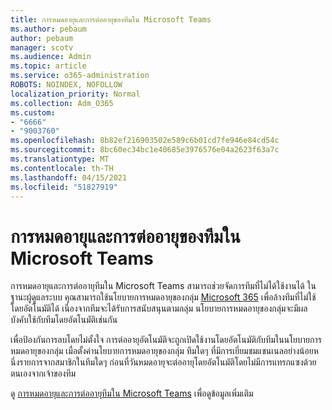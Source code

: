 ```yaml
---
title: การหมดอายุและการต่ออายุของทีมใน Microsoft Teams
ms.author: pebaum
author: pebaum
manager: scotv
ms.audience: Admin
ms.topic: article
ms.service: o365-administration
ROBOTS: NOINDEX, NOFOLLOW
localization_priority: Normal
ms.collection: Adm_O365
ms.custom:
- "6666"
- "9003760"
ms.openlocfilehash: 8b82ef216903502e589c6b01cd7fe946e84cd54c
ms.sourcegitcommit: 8bc60ec34bc1e40685e3976576e04a2623f63a7c
ms.translationtype: MT
ms.contentlocale: th-TH
ms.lasthandoff: 04/15/2021
ms.locfileid: "51827919"
---
```

# <a name="team-expiration-and-renewal-in-microsoft-teams"></a>การหมดอายุและการต่ออายุของทีมใน Microsoft Teams

การหมดอายุและการต่ออายุทีมใน Microsoft Teams สามารถช่วยจัดการทีมที่ไม่ได้ใช้งานได้ ในฐานะผู้ดูแลระบบ คุณสามารถใช้นโยบายการหมดอายุของกลุ่ม  [Microsoft 365](https://docs.microsoft.com/microsoft-365/admin/create-groups/office-365-groups-expiration-policy)  เพื่อล้างทีมที่ไม่ใช้โดยอัตโนมัติได้ เนื่องจากทีมจะได้รับการสนับสนุนตามกลุ่ม นโยบายการหมดอายุของกลุ่มจะมีผลบังคับใช้กับทีมโดยอัตโนมัติเช่นกัน

เพื่อป้องกันการลบโดยไม่ตั้งใจ การต่ออายุอัตโนมัติจะถูกเปิดใช้งานโดยอัตโนมัติกับทีมในนโยบายการหมดอายุของกลุ่ม เมื่อตั้งค่านโยบายการหมดอายุของกลุ่ม ทีมใดๆ ที่มีการเยี่ยมชมแชนเนลอย่างน้อยหนึ่งรายการจากสมาชิกในทีมใดๆ ก่อนที่วันหมดอายุจะต่ออายุโดยอัตโนมัติโดยไม่มีการแทรกแซงด้วยตนเองจากเจ้าของทีม  

ดู  [การหมดอายุและการต่ออายุทีมใน Microsoft Teams](https://docs.microsoft.com/microsoftteams/team-expiration-renewal)  เพื่อดูข้อมูลเพิ่มเติม
